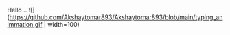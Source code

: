 Hello ..
  ![](https://github.com/Akshaytomar893/Akshaytomar893/blob/main/typing_animmation.gif | width=100)
